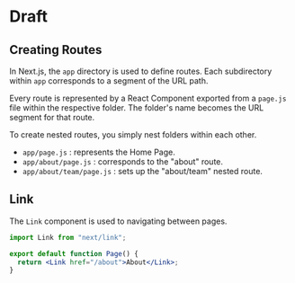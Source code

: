 # Draft

## Creating Routes

In Next.js, the `app` directory is used to define routes. Each subdirectory within `app` corresponds to a segment of the URL path.

Every route is represented by a React Component exported from a `page.js` file within the respective folder. The folder's name becomes the URL segment for that route.

To create nested routes, you simply nest folders within each other.

- `app/page.js` : represents the Home Page.
- `app/about/page.js` : corresponds to the "about" route.
- `app/about/team/page.js` : sets up the "about/team" nested route.

## Link

The `Link` component is used to navigating between pages.

```jsx
import Link from "next/link";

export default function Page() {
  return <Link href="/about">About</Link>;
}
```
